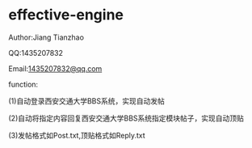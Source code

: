 # effective-engine
Author:Jiang Tianzhao

QQ:1435207832

Email:1435207832@qq.com

function:

(1)自动登录西安交通大学BBS系统，实现自动发帖

(2)自动将指定内容回复西安交通大学BBS系统指定模块帖子，实现自动顶贴

(3)发帖格式如Post.txt,顶贴格式如Reply.txt
